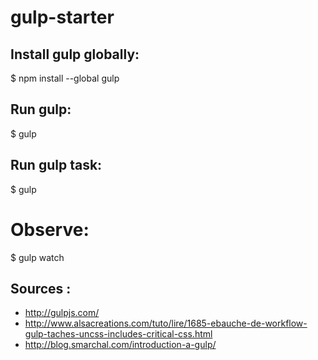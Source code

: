 # gulp-starter

## Install gulp globally:
  $ npm install --global gulp

## Run gulp:
  $ gulp

## Run gulp task:
  $ gulp <task>

# Observe:
  $ gulp watch

## Sources :
* http://gulpjs.com/
* http://www.alsacreations.com/tuto/lire/1685-ebauche-de-workflow-gulp-taches-uncss-includes-critical-css.html
* http://blog.smarchal.com/introduction-a-gulp/
